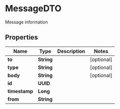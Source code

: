 

# MessageDTO

Message information

## Properties

| Name | Type | Description | Notes |
|------------ | ------------- | ------------- | -------------|
|**to** | **String** |  |  [optional] |
|**type** | **String** |  |  [optional] |
|**body** | **String** |  |  [optional] |
|**id** | **UUID** |  |  |
|**timestamp** | **Long** |  |  |
|**from** | **String** |  |  |



